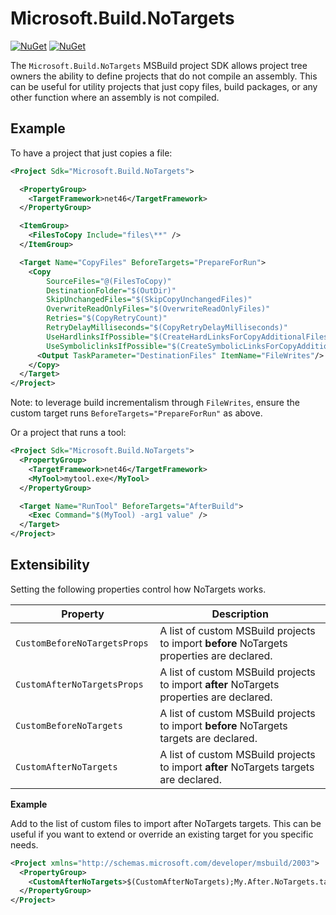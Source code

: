 # Microsoft.Build.NoTargets
[![NuGet](https://img.shields.io/nuget/v/Microsoft.Build.NoTargets.svg)](https://www.nuget.org/packages/Microsoft.Build.NoTargets)
 [![NuGet](https://img.shields.io/nuget/dt/Microsoft.Build.NoTargets.svg)](https://www.nuget.org/packages/Microsoft.Build.NoTargets)
 
The `Microsoft.Build.NoTargets` MSBuild project SDK allows project tree owners the ability to define projects that do not compile an assembly.  This can be useful for utility projects that just copy files, build packages, or any other function where an assembly is not compiled.

## Example

To have a project that just copies a file:
```xml
<Project Sdk="Microsoft.Build.NoTargets">

  <PropertyGroup>
    <TargetFramework>net46</TargetFramework>
  </PropertyGroup>

  <ItemGroup>
    <FilesToCopy Include="files\**" />
  </ItemGroup>

  <Target Name="CopyFiles" BeforeTargets="PrepareForRun">
    <Copy
        SourceFiles="@(FilesToCopy)"
        DestinationFolder="$(OutDir)"
        SkipUnchangedFiles="$(SkipCopyUnchangedFiles)"
        OverwriteReadOnlyFiles="$(OverwriteReadOnlyFiles)"
        Retries="$(CopyRetryCount)"
        RetryDelayMilliseconds="$(CopyRetryDelayMilliseconds)"
        UseHardlinksIfPossible="$(CreateHardLinksForCopyAdditionalFilesIfPossible)"
        UseSymboliclinksIfPossible="$(CreateSymbolicLinksForCopyAdditionalFilesIfPossible)">
      <Output TaskParameter="DestinationFiles" ItemName="FileWrites"/>
    </Copy>
  </Target>
</Project>
```
Note: to leverage build incrementalism through `FileWrites`, ensure the custom target runs `BeforeTargets="PrepareForRun"` as above.

Or a project that runs a tool:

```xml
<Project Sdk="Microsoft.Build.NoTargets">
  <PropertyGroup>
    <TargetFramework>net46</TargetFramework>
    <MyTool>mytool.exe</MyTool>
  </PropertyGroup>

  <Target Name="RunTool" BeforeTargets="AfterBuild">
    <Exec Command="$(MyTool) -arg1 value" />
  </Target>
</Project>
```

## Extensibility

Setting the following properties control how NoTargets works.

| Property                            | Description |
|-------------------------------------|-------------|
| `CustomBeforeNoTargetsProps `  | A list of custom MSBuild projects to import **before** NoTargets properties are declared. |
| `CustomAfterNoTargetsProps`    | A list of custom MSBuild projects to import **after** NoTargets properties are declared.|
| `CustomBeforeNoTargets`         | A list of custom MSBuild projects to import **before** NoTargets targets are declared.|
| `CustomAfterNoTargets`          | A list of custom MSBuild projects to import **after** NoTargets targets are declared.|

**Example**

Add to the list of custom files to import after NoTargets targets.  This can be useful if you want to extend or override an existing target for you specific needs.
```xml
<Project xmlns="http://schemas.microsoft.com/developer/msbuild/2003">
  <PropertyGroup>
    <CustomAfterNoTargets>$(CustomAfterNoTargets);My.After.NoTargets.targets</CustomAfterNoTargets>
  </PropertyGroup>
</Project>
```
